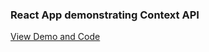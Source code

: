 ### React App demonstrating Context API

[View Demo and Code](https://codesandbox.io/s/github/seebham/Devsnest_Frontend_Projects/tree/master/Day_024)
